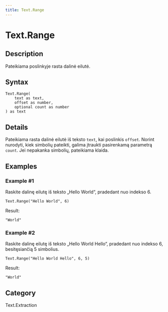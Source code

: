 ```yaml
---
title: Text.Range
---
```


# Text.Range


## Description

Pateikiama poslinkyje rasta dalinė eilutė.


## Syntax

```powerquery
Text.Range(
    text as text,
    offset as number,
    optional count as number
) as text
```


## Details

Pateikiama rasta dalinė eilutė iš teksto <code>text</code>, kai poslinkis <code>offset</code>.    Norint nurodyti, kiek simbolių pateikti, galima įtraukti pasirenkamą parametrą <code>count</code>. Jei nepakanka simbolių, pateikiama klaida.


## Examples

### Example #1 
Raskite dalinę eilutę iš teksto „Hello World“, pradedant nuo indekso 6.
```powerquery
Text.Range("Hello World", 6)
```

Result: 
```powerquery
"World"
```


### Example #2 
Raskite dalinę eilutę iš teksto „Hello World Hello“, pradedant nuo indekso 6, besitęsiančią 5 simbolius.
```powerquery
Text.Range("Hello World Hello", 6, 5)
```

Result: 
```powerquery
"World"
```




## Category
Text.Extraction
